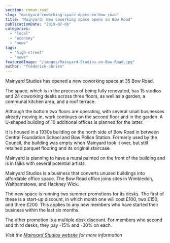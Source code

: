 ```yaml
---
section: roman-road
slug: "mainyard-coworking-space-opens-on-bow-road"
title: "Mainyard: New coworking space opens on Bow Road"
publicationDate: "2019-07-06"
categories: 
  - "local"
  - "economy"
  - "news"
tags: 
  - "high-street"
  - "news"
featuredImage: "/images/Mainyard-Studios-on-Bow-Road.jpg"
author: "frederick-obrien"
---
```


Mainyard Studios has opened a new coworking space at 35 Bow Road.

The space, which is in the process of being fully renovated, has 15 studios and 24 coworking desks across three floors, as well as a garden, a communal kitchen area, and a roof terrace.

Although the bottom two floors are operating, with several small businesses already moving in, work continues on the second floor and in the garden. A U-shaped building of 10 additional offices is planned for the latter.

It is housed in a 1930s building on the north side of Bow Road in between Central Foundation School and Bow Police Station. Formerly used by the Council, the building was empty when Mainyard took it over, but still retained parquet flooring and its original staircase.

Mainyard is planning to have a mural painted on the front of the building and is in talks with several potential artists.

Mainyard Studios is a business that converts unused buildings into affordable office space. The Bow Road office joins sites in Wimbledon, Walthamstowe, and Hackney Wick.

The new space is running two summer promotions for its desks. The first of these is a start-up discount, in which month one will cost £100, two £150, and three £200. This applies to any new members who have started their business within the last six months.

The other promotion is a multiple desk discount. For members who second and third desks, they pay -15% and -30% on each.

_Visit the [Mainyard Studios website](https://mainyardstudios.co.uk/tower-hamlets/) for more information_
